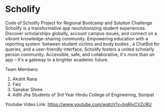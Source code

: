 # Scholify
Code of Scholify Project for Regional Bootcamp and Solution Challenge
Scholify is a transformative app revolutionizing student experiences. Discover scholarships globally, account campus issues, and connect on a vibrant knowledge-sharing community. Empowering education with a reporting system 'between student victims and body bodies , a ChatBot for queries, and a user-friendly interface, Scholify fosters a united scholarly person community. Accessible, safe, and collaborative, it's more than an app – it's a gateway to a brighter academic future.

Team Members:
1) Akshit Rana
2) Faiz
3) Sanskar Shree
4) Aditi Jha
Students of 3rd Year Hindu College of Engineering, Sonipat

Youtube Video Link: https://www.youtube.com/watch?v=bgRjyCVZcRU

